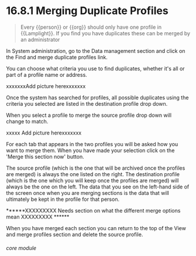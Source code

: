 # 16.8.1 Merging Duplicate Profiles

> Every {{person}} or {{org}} should only have one profile in {{Lamplight}}. If you find you have duplicates these can be merged by an administrator 

In System administration, go to the Data management section and click on the Find and merge duplicate profiles link.

You can choose what criteria you use to find duplicates, whether it's all or part of a profile name or address.

xxxxxxxAdd picture herexxxxxxx

Once the system has searched for profiles, all possible duplicates using the criteria you selected are listed in the destination profile drop down.

When you select a profile to merge the source profile drop down will change to match.

xxxxx Add picture herexxxxxxx 
 
For each tab that appears in the two profiles you will be asked how you want to merge them. When you have made your selection click on the 'Merge this section now' button.

The source profile (which is the one that will be archived once the profiles are merged) is always the one listed on the right. The destination profile (which is the one which you will keep once the profiles are merged) will always be the one on the left. The data that you see on the left-hand side of the screen once when you are merging sections is the data that will ultimately be kept in the profile for that person.

******XXXXXXXXX Needs section on what the different merge options mean XXXXXXXXX ******

When you have merged each section you can return to the top of the View and merge profiles section and delete the source profile.

###### core module

